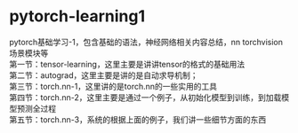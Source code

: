 # pytorch-learning1
pytorch基础学习-1，包含基础的语法，神经网络相关内容总结，nn torchvision场景模块等  
第一节：tensor-learning，这里主要是讲讲tensor的格式的基础用法  
第二节：autograd，这里主要是讲的是自动求导机制；  
第三节：torch.nn-1，这里讲的是torch.nn的一些实用的工具  
第四节：torch.nn-2，这里主要是通过一个例子，从初始化模型到训练，到加载模型预测全过程  
第五节：torch.nn-3，系统的根据上面的例子，我们讲一些细节方面的东西

